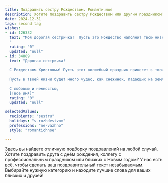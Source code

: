 ```yaml
---
title: Поздравить сестру Рождеством. Романтичное
description: Хотите поздравить сестру Рождеством или другим праздником? Наш ИИ создаст незабываемое поздравление, а вы обязательно выделитесь среди других.  
date: 2024-12-31
tags: second tag
wishes:
- id: 126332
  text: "Моя дорогая сестричка!  Пусть это Рождество наполнит твою жизнь светом и теплом, как волшебная сказка.  Пусть все твои мечты исполнятся, а сердце будет переполнено любовью и счастьем.  Я бесконечно тебя люблю и ценю наше родство,  пусть наша связь будет такой же крепкой и нежной, как первые снежинки зимнего утра. С Рождеством тебя, моя любимая!
  "
  rating: "0"
  updated: "null"
- id: 34889
  text: "Дорогая сестричка!
  
  С Рождеством Христовым! Пусть этот волшебный праздник принесет в твою жизнь свет и тепло, как яркие звезды на зимнем небе. Желаю, чтобы в каждом дне появлялась новая надежда, а в сердце всегда царила любовь и радость.
  
  Пусть в твоей жизни будет много чудес, как снежинок, падающих на землю, и пусть каждый миг будет полон гармонии и счастья. Ты — мое вдохновение, и я горжусь тем, что у меня есть такая чудесная сестра, как ты. Пусть счастье и удача всегда сопутствуют тебе, а мечты сбываются с легкостью, как звезды, рождающиеся в ночи.
  
  С любовью и нежностью,
  [Твое имя]"
  rating: "0"
  updated: "null"

selectedValues:
  recipients: "sestru"
  holidays: "s-rozhdestvom"
  professions: "ne-vazhno"
  style: "romantichnoe"

---
```


Здесь вы найдете отличную подборку поздравлений на любой случай.
Хотите поздравить друга с днём рождения, коллегу с профессиональным праздником или близких с Новым годом? У нас есть всё, чтобы сделать ваш поздравительный текст незабываемым. Выбирайте нужную категорию и находите лучшие слова для ваших близких и друзей!
